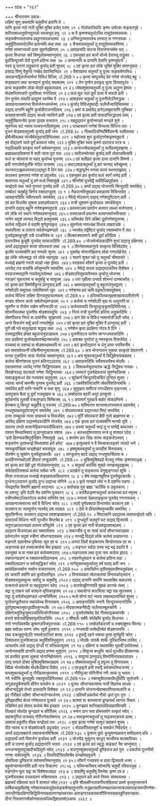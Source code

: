 +++
title = "२६९"

+++
श्रीनारायण उवाच-  
लक्ष्मि! शृणु कथयामि चतुर्थीनां व्रतानि ते ।  
यानि कृत्वा नरो नारी भुक्तिं मुक्तिं व्रजेत् पराम् ॥१ ॥
गोलोकाधिपतिः कृष्णः पार्वत्याः शङ्करगृहे ।  
शरीराक्तधातुयोगादुत्पन्नो यस्त्वभूत् प्रभुः ॥२ ॥
स वै कृष्णश्चतुर्धाऽस्ति वासुदेवस्वरूपकः ।  
सङ्कर्षणस्वरूपश्च प्रद्युम्नरूपकस्तथा ॥३ ॥
अनिरुद्धस्वरूपश्च तस्मात् स गणनायकः ।  
चतुर्मूर्तिस्वरूपोऽस्ति व्रतान्यपि तथा तथा ॥४ ॥
चैत्रमासचतुर्थ्यां तु वासुदेवस्वरूपिणम् ।  
गणेशं सम्यगभ्यर्च्य दत्वा सुवर्णदक्षिणाम् ॥५ ॥
आवाहनादि चारभ्य विसर्जनान्तमेव यत् ।  
कृत्वा विधानतः सर्वं विष्णुलोकमवाप्नुयात् ॥६ ॥
एकभुक्तं व्रतं कार्यं भोज्ये देयास्तु लड्डुकाः ।  
दूर्वासिन्दूरकौ देयौ पूजने व्रतिना तथा ॥७ ॥
अन्यान्यपि च दानानि देयानि कृष्णतुष्टये ।  
स्वयं तु पारणां लड्डुकानां कुर्याद् व्रती शुभाम् ॥८ ॥
एवं कृत्वा व्रतं लोके भुक्तिं मुक्तिं समाप्नुयात् ।  
प्रसाद्य विष्णुं वैकुण्ठं गच्छेद् देवाभिवन्दितः ॥९ ॥
वैशाखस्य चतुर्थ्यां तु पूज्यः सङ्कर्षणाभिधः ।  
आवाहनाद्विसर्जनपर्यन्तं विविधं विधिम् ॥1.269.१ ०॥
कृत्वा सम्पूजयेद् देवं गणेशं भोजयेद् बहु ।  
शङ्खदानं तथा चान्यद्दानं कुर्याद् यथाबलम् ॥११ ॥
तेन पुण्येन व्रतकृद् भूत्वा दिव्यवपुर्धरः ।  
प्राप्य सङ्कर्षणं लोकं मोदते बहुकल्पकम् ॥१ २॥
ज्येष्ठशुक्लचतुर्थ्यां तु पूज्यः प्रद्युम्न ईश्वरः ।  
षोडशभिरुपचारैः पूजयित्वा गणाधिपम् ॥१ ३॥
फलं मूलं जलं दूर्वां दत्वा वै भावतो व्रती ।  
तेन पुण्येन संयाति प्राद्युम्नं स्वर्गमेव वै ॥१४॥
आषाढस्य चतुर्थ्यां तु पूजनीयोऽनिरुद्धकः ।  
आवाहनात्समारभ्य विसर्जनान्तमर्चनम् ॥१५॥
कुर्याद् विविधपुष्पाद्यैः फलैर्भोज्यादिभिस्तथा ।  
दद्याद् दानानि बहूनि कुर्यान्नीराजनादिकम् ॥१६॥
क्षमां च प्रार्थयेद् दानेऽलाबुपात्राणि तुम्बिका ।  
काष्ठपात्राण्यपि दद्यात् साधवे न्यासिने व्रती ॥१७॥
एवं कृत्वा व्रती यायादनिरुद्धालयं परम् ।  
चतुर्मूर्तिव्रतान्येवं कृत्वा द्वादश वत्सरान् ॥१८॥
महदुद्यापनं कुर्यान्मण्डपे मण्डले शुभे ।  
सुवर्णस्य घटं न्यस्य पञ्चरत्नादिसंयुतम् ॥१९॥
पञ्चायतनं गाणेशं विन्यस्य विधिना ततः ।  
पूजनं षोडशवस्तूत्तमैः कुर्याद् व्रती जनः ॥1.269.२० ॥
गीतवादित्रनिर्घोषैर्वेदमन्त्रैः स्तवैस्तथा ।  
होमैर्जपैस्तथा भोज्यैर्वस्तुदानादिभिस्तथा ॥२१ ॥
महोत्सवं शुभं कुर्याद्गणेशकृष्णतुष्टये ।  
एवं वोद्यापने जाते पूर्णं व्रतफलं भवेत् ॥२२॥
भुक्तिं मुक्तिं स्वयं कृष्णो ददात्यत्र परत्र च ।  
यद्यदिच्छति व्रतकृत् स्वर्गं सर्वमवाप्नुयात् ॥२३॥
अन्यज्ज्येष्ठचतुर्थ्यां तु सतीव्रतमुदाहृतम् ।  
ब्राह्मदक्षादसिक्न्यां वै सती जाता पुरा यतः ॥२४॥
सतीजन्मोत्सवं कुर्याद् व्रती त्वेकान्नमित्यपि ।  
फलं वा चोपवासं वा महत् कुर्याच्च पूजनम् ॥२५॥
एवं सतीव्रतं कृत्वा दत्वा दानानि विष्णवे ।  
व्रती गणपतेर्मातुर्लोके मोदेत तत्समम् ॥२६॥
तथाऽऽषाढचतुर्थ्यां तु व्रतं चान्यद् भवेच्छुभम् ।  
रथन्तराऽऽह्वकल्पस्याऽऽद्यभूतं वै दिनं यतः ॥२७॥
श्रद्धापूतेन मनसा कल्पं रथन्तराह्वयम् ।  
कालरूपं कृष्णरूपं गणेशं वा प्रपूजयेत् ॥२८॥
एकभुक्तं व्रतं कुर्यात् फलं स्वर्गं लभेद् व्रती ।  
श्रावणस्य चतुर्थ्यां तु प्रगे मध्ये निशामुखे ॥२९॥
श्रीगणेशं पूजयेद्वै सर्वविधिप्रपूर्वकम् ।  
चन्द्रोदये तथा जाते पुनस्तं पूजयेद् व्रती ॥1.269.३०॥
अर्घ्यं दद्याद् भोजनादि सिन्दूरादि समर्पयेत् ।  
लम्बोदरं चतुर्बाहुं त्रिनेत्रं रक्तपाण्डुरम् ॥३ १ ॥
नैकरत्नविभूषाढ्यं प्रसन्नास्यं विचिन्तयेत् ।  
आवाहनादिभिः सर्वैरुपचारैः समर्चयेत् ॥३२॥
नैवेद्ये मोदकान् दद्याद् गणेशतुष्टिदान् व्रती ।  
एवं व्रतं विधायैव भुक्त्वा प्रसादमोदकान् ॥३३॥
रात्रौ भूशयनं कुर्यात्प्रातः समर्चयेत्पुनः ।  
दानानि दद्याद् बहूनि गणेशकृष्णतुष्टये ॥३४॥
व्रतस्याऽस्य प्रतापेन कामान् लब्ध्वा मनोगतान् ।  
परे लोके परं स्थानं गणेशपदमाप्नुयात् ॥३५॥
तस्मात्कार्यं प्रयत्नेन कामान्सर्वानभीप्सता ।  
नानेन सदृशं त्वन्यत् विद्यते व्रतमुत्तमम् ॥३६॥
अस्मिन्नेव दिने लक्ष्मि! दूर्वागणेशपूजनम् ।  
कर्तव्यं तद्विधानं ते वदामि पूर्णपुण्यकृत् ॥३७॥
सुवर्णस्य गणाध्यक्षं विधाय ताम्रपात्रके ।  
स्थापयित्वा च तत्पात्रं सर्वतोभद्रमण्डले ॥३८ ॥
न्यस्येत् तद्वेष्टितं कुर्याद् रक्ताम्बरेण वै ततः ।  
पूजयेद्रक्तकुसुमैः पत्रैः पञ्चभिरेव च ॥३९ ॥
बिल्बपत्रमपामार्गः शमी दूर्वा हरिप्रिया ।  
एतत्पत्रैश्च कुसुमैः पूजयेत् सत्फलादिभिः ॥1.269.४० ॥
भोजयेन्मोदकादीनि शुभां दद्यात्तु दक्षिणाम् ।  
अर्घ्यं दद्यादुपहारं शय्यां सोपस्करां तथा ॥४ १ ॥
विघ्नेशात्मकगुरवे सत्कृत्य विनिवेदयेत् ।  
कृत्वैवं पञ्चवर्षाणि व्रतं गणपतेः शुभम् ॥४२ ॥
भुक्त्वेह भोगानखिलान् लोकं गणपतेर्व्रजेत् ।  
इह लोके भवेत्स्मृद्धः परे लोके महासुखः ॥४३ ॥
श्रावणे शुक्ल पक्षे तु चतुर्थ्यां भौमवासरे ।  
मध्याह्ने ब्रह्मणो नस्तो वराहो जज्ञ ईश्वरः ॥४४॥
वराहरूपं सौवर्णं कृत्वा तं पूजयेद् व्रती ।  
धारयेत् तत्र वासांसि कौसुम्भानि रमापतिम् ॥४५ ॥
नैवेद्ये पायसं दद्याद्घटकाँश्च विशेषतः ।  
वराहजन्मपद्यानि गापयेत्पूजयेत्तथा ॥४६॥
षोडशाऽभिसूपचारैस्ततः कुर्यात्तु भोजनम् ।  
नराङ्गं सूकरास्यं च चतुर्बाहुं च सायुधम् ॥४७ ॥
धरां गृहीत्वा दन्ताग्रे शोभन्तं दानमाचरेत् ।  
एवं कृत्वा व्रतं विष्णोर्वैकुण्ठं प्राप्नुयाद् व्रती ॥४८॥
अथभाद्रचतुर्थ्यां तु बहुलाधेनुसद्व्रतम् ।  
गणेशोऽपि समुत्पन्नः पार्वतीशयने सुतः ॥४९॥
गणेशस्य व्रतं चापि प्रकृष्टोत्सवपूर्वकम् ।  
कर्तव्यं विधिना लक्ष्मि! दिनचतुष्टयात्मकम् ॥1.269.५ ० ॥
हरितवल्लिकावृक्षशाखाकदलीतोरणैः ।  
मण्डपः शोभनः कार्यः सर्वतोभद्रमण्डलम् ॥५ १ ॥
कर्तव्यं च गणेशोऽपि मृदा वा धातुनापि वा ।  
सुवर्णेन च रौप्येण ताम्रेण मणिनाऽपि वा ॥५२॥
कर्तव्यश्चापि सिन्दूरकुङ्कुमादिभिरित्यम् ।  
शोभनीयस्तथा पूजनीयः षोडशवस्तुभिः ॥५३ ॥
नित्यं रात्रौ पूजनीयो व्रतिना लड्डुकादिभिः ।  
तोषणीयश्च नित्यं सः प्रार्थनीयः सुखाप्तये ॥५४॥
दानं देयं च विविधं नक्तभोजी व्रती भवेत् ।  
अन्ते विसर्जनं वार्षुं कार्यं गणपतेर्मुदा ॥५५॥
एवं कृत्वा व्रतं भुक्तिं मुक्तिं वै प्राप्नुयाद् व्रती ।  
पूर्णे वर्षे गते मातुराज्ञया श्रद्धया तथा ॥५६ ॥
गणेशेन कृता प्रदक्षिणा गोरत्र वै दिने ।  
तस्माद्व्रतमिदं प्रोक्तं बहुलाधेनुसञ्ज्ञकम् ॥५७॥
पूजनीयाऽत्र यत्नेन स्रग्गन्धयवसादिभिः ।  
ततः प्रदक्षिणां कुर्याच्छक्तश्चेद्दानमाचरेत् ॥५८॥
अशक्तः पुनरेतां तु नमस्कृत्य विसर्जयेत् ।  
पञ्चाब्दं वा दशाब्दं वा षोडशाब्दमथापि वा ॥५९॥
व्रतं कृत्वोद्यापनं च धेनुं दत्वा पयस्विनीम् ।  
व्रतं समापयेत्पत्नीं पद्मिनीमाप्नुयात्फलम् ॥1.269.६० ॥
अत्र भोगान्परान् भुक्त्वा सत्कृतो देवतागणैः ।  
पत्न्या पुत्रादिना साकं गोलोकं समवाप्नुयात् ॥६१॥
अत्र शुक्लचतुर्थ्यां वै सिद्धिवैनायकव्रतम् ।  
कर्तव्यं श्रीगणेशस्य पूजनं व्रतिनाऽऽदरात् ॥६२ ॥
आवाहनादिभिः सर्वैरुपचारैश्च मोदकैः ।  
एकाग्रमनसा ध्यायेद् गणेशं सिद्धिनायकम् ॥६ ३ ॥
विश्वकर्मसुतायाश्च ऋद्धेः सिद्धेश्च नायकः ।  
विवाहेनाऽद्य सञ्जातो गणेशः सिद्धिनायकः ॥६४॥
तस्मात्तं पूजयेदेकदन्तं सुवर्णसन्निभम् ।  
पाशाङ्कुशधरं देवं गजवक्त्रं चतुर्भुजम् ॥६५ ॥
शूर्पकर्णं सिन्दूरादिचर्चितं तुन्दिलं शुभम् ।  
ध्यात्वा चार्घ्यं समर्प्यैव पुनश्च पूजयेद् व्रती ॥६६ ॥
एकविंशतिपत्राणि त्वेकविंशतिनामभिः ।  
समर्पयेत् व्रती तानि नामानि च यथा शृणु ॥६७॥
सुमुखाय शमीपत्रं गणाधीशाय भृङ्गजम् ।  
उमापुत्राय बैल्वं तु दूर्वां गजमुखाय च ॥६८॥
लम्बोदराय बदरीं धत्तूरं हरसूनवे ।  
शूर्पकर्णाय तुलसीं वक्रतुण्डाय शिम्बिजम् ॥६ ९॥
अपामार्गं गुहभ्रात्रे बार्हतं त्वेकदन्तिने ।  
हेरम्बाय तु सिन्दूरं चतुर्होत्रे तु पत्रजम् ॥1.269.७०॥
सर्वेश्वराय शान्तायाऽगस्त्यपत्रं प्रदापयेत् ।  
गन्धपुष्पाक्षतदूर्वापत्रयुग्मं समर्पयेत् ॥७१ ॥
मोदकपञ्चकं दद्याज्जलं मिष्टं समर्पयेत् ।  
दत्वा ताम्बूलकं नत्वा सम्प्रार्थ्य च विसर्जयेत् ॥७२॥
मूर्तिं सोपस्करां हैमीं गुरवे ब्राह्मणाय बा ।  
अर्पयेद् दक्षिणां दद्यान्मोदकादीनि भोजयेत् ॥७३॥
एकं कृत्वा व्रतं पञ्चवर्षाणि मानवो भुवि ।  
उपास्य लभते कामानेहिकान्पारलौकिकान् ॥७४॥
अस्यां चतुर्थ्यां चन्द्रं तु न पश्येद्वै कथञ्चन ।  
पश्यन् मिथ्याभिशापं तु प्राप्नुयान्नात्र संशयः ॥७५ ॥
अतस्तद्दोषनाशाय मन्त्रं तु शाश्वतं पठेत् ।  
'हतो हिरण्यकशिपुर्नृसिंहेन निशामुखे ॥७६ ॥
शरभेण हतः सिंहः शरभः शङ्करोऽभवत् ।  
शङ्करेण धृतश्चन्द्रो मिथ्याशापं हरो हरेत्' ॥७७॥
इत्युच्चार्य न वै मिथ्याकलङ्को जायते जने ।  
नमस्कुर्याच्छिवं चन्द्रशेखरं भावसंयुतः ॥७८ ॥
इषशुक्लचतुर्ष्यां तु कपर्दीशं विनायकम् ।  
पौरुषेण तु सूक्तेन पूजयेदुपचारकैः ॥७९ ॥
ताण्डुलान् बटवे दद्याद् गन्धपुष्पार्चिताय च ।  
कपर्दिगणनाथोऽसौ प्रीयतां तण्डुलार्पणैः ॥1.269.८० ॥
भुक्तिमुक्तिप्रदो मेऽस्तु गणेशः कृष्णरूपधृक् ।  
एवं कृत्वा व्रतं देही ध्रुवं गोलोकमाप्नुयात् ॥८ १ ॥
चतुर्थ्यां कार्तिके शुक्ले नागव्रतमुदाहृतम् ।  
सर्पदंशादिनाशार्थ कर्तव्यं सर्वथा जनैः ॥८२ ॥
प्रातर्व्रतं तु सङ्कल्प्य धेनुशृङ्गजलं शुचि ।  
पीत्वा स्नात्वाऽथ मध्याह्ने शङ्खपालादिपन्नगान् ॥८ ३ ॥
शेषं त्वाह्वानपूर्वैश्च पूजयेदुपचारकैः ।  
दुग्धेनाऽऽप्यायनं कुर्याद् दुग्धं दद्याच्च भोगिने ॥८४॥
कृते नागव्रते त्वेवं न वै दशन्ति पन्नगाः ।  
नोपद्रवन्ति विषाणि ब्रह्मणो वरदानतः ॥८५॥
सर्पान्प्राह पुरा ब्रह्मा 'कार्तिके वः प्रपूजकान् ।  
मा दशन्तु' इति तेऽपि नैव दशन्ति पूजकान् ॥८ ६ ॥
कार्तिककृष्णचतुर्थ्यां करकाख्यं व्रतं स्मृतम् ।  
स्त्रीणामेवाऽधिकारोऽत्र कर्तव्यं ताभिरेव तत् ॥८७॥
स्नात्वा देहमलङ्कृत्य पूजयेद् गणनायकम् ।  
आवाहनात्समारभ्य सर्वं वै विधिना चरेत् ॥८८ ॥
तदग्रे पूर्णपक्वान्नं विन्यस्येत् करकान् दश ।  
कलशान् वा जलपूर्णान् न्यस्येद् दश तदग्रतः ॥८९ ॥
देवो मे प्रीयतामेवमुच्चार्यैव समर्पयेत् ।  
सुवासिनीभ्यः कलशान् दद्याच्च दशशङ्ख्यकान् ॥1.269.९० ॥
मिष्टान्नानि प्रदद्याच्च ततश्चन्द्रोदये सति ।  
दत्वाऽर्घ्यं विधिना नारी भुञ्जीत मिष्टमेव ह ॥९१ ॥
दुग्धपूर्णं जलपूर्णं घटं दद्याद् द्विजातये ।  
सपूगाऽक्षतरत्नाढ्यं व्रतस्य परिपूर्तये ॥९२ ॥
एवं कृत्वा व्रतं नारी षोडशद्वादशाब्दकम् ।  
उद्यापनं विधायाऽथ व्रतं समापयेत्ततः ॥९३ ॥
यावज्जीवं तु वा नार्या कार्यं सौभाग्यवाञ्छया ।  
व्रतेनाऽनेन सदृशं स्त्रीणां सौभाग्यदायकम् ॥९४॥
नान्यद्वै विद्यते लोके कर्तव्यं तत्प्रयत्नतः ।  
मङ्गलो ग्रहवर्यश्च पृथिव्याः सुत एव यः ॥९५॥
अस्यां तिथौ शङ्करस्य बिन्दोरुत्पन्न एव सः ।  
अङ्गारकं व्रतं तस्मात्कर्तव्यं श्रेय इच्छता ॥९६ ॥
मङ्गलः सर्वदा तस्य भद्रं भद्रं ददाति वै ।  
एकभुक्तं च वा नक्तं व्रतं कर्तव्यमादरात् ॥९७॥
मङ्गलस्य तथा पूजा जपः कर्तव्य इष्टदः ।  
रक्तरत्नप्रदानं च रक्तवस्त्रादिदानकम् ॥९८ ॥
रक्तगोधूमदानं च कर्तव्यं व्रतिना तदा ।  
रक्ततिलप्रदानं च सर्वस्मृद्धिकरं भवेत् ॥९९ ॥
मार्गशुक्लचतुर्थ्यास्तु वर्षं यावद् व्रती जनः ।  
क्षपयेदेकभक्तेन नक्तेन वत्सरान्तरम् ॥1.269.१०० ॥
अयाचितेन तृतीयमुपवासैश्चतुर्थकम् ।  
एवं चत्वारि वर्षाणि व्रतं कुर्यादतन्द्रितः ॥१०१ ॥
विनायकव्रतं त्वेतत्काश्यां विनायकोद्भवान् ।  
षोडशवस्तुसम्पूज्यः सर्वासु च चतुर्थीषु ॥१०२॥
दद्याद् दानानि सर्वाणि यथाशक्ति यथाधनम् ।  
वत्सरान्ते व्रतान्ते वा महदुद्यापनं चरेत् ॥१०३ ॥
कारयेच्छ्रीगणपतिं मूषकं कानकं रथम् ।  
यद्वा तु ताम्रजं सर्वं काष्ठजं मृत्तिकाकृतम् ॥१ ०४॥
यथायोग्यं कारयित्वा यद्वा पद्म सुपत्रकम् ।  
यद्वा तु सर्वतोभद्रमण्डलं धान्यनिर्मितम् ॥१०५॥
मध्ये योग्यं घटं न्यस्य ताम्रस्थाल्यन्वितं शुभम् ।  
पूरयेत्तण्डुलैस्तत्र स्थापयेच्च विनायकम् ॥१०६ ॥
आवाहनादिभिः स्नानैः सिन्दूरचन्दनादिभिः ।  
दूर्वापुष्पाम्बरभूषाधूपदीपसुगन्धकैः ॥१ ०७॥
मोदकात्मकनैवेद्यैः फलैस्ताम्बूलचर्वणैः ।  
दक्षिणास्तुतिकुसुमाञ्जलिभिर्जागरैस्तथा ॥१०८ ॥
पूजयेत्तोषयेद् देवं गीतवाद्यकथानकैः ।  
प्रभाते शर्कराव्रीहियवघृततिलादिभिः ॥१०९ ॥
श्रीफलैः सर्षपैः श्वेतैर्होमं कुर्याद् विधानतः ।  
गणो गणाधिपश्चैव कूष्माण्डस्त्रिपुरान्तकः ॥1.269.११० ॥
लम्बोदरैकदन्तौ च रुक्मदंष्ट्रश्च विघ्नपः ।  
ब्रह्मा यमोऽथ वरुणः सोमः सूर्यो हुताशनः ॥१११ ॥
गन्धमादी परमेष्ठीत्येवं षोडशनामभिः ।  
तथा वक्रसुतुण्डेऽति नामतोऽष्टोत्तरं शतम् ॥११२ ॥
हूयाद्वै दहने भक्त्या हुत्वा पूर्णाहुतिं चरेत् ।  
दिक्पालान् पूजयित्वाऽथ चतुर्विंशतिभूसुरान् ॥११३ ॥
मोदकैः पायसैः शाकैः पूरिकाभिश्च तर्पयेत् ।  
आचार्याय ततो दद्याद् दोग्ध्रीं गां वत्सिकायुताम् ॥१ १४॥
दक्षिणां च यथाशक्ति भूयसीं प्रार्पयेत्तथा ।  
अन्येभ्यश्चापि दानानि दद्यात् प्रणम्य भूसुरान् ॥११५ ॥
विसृज्य बन्धुभिः सार्धं भुञ्जीत प्रीतमानसः ।  
एवं व्रतमिदं कृत्वा भुक्त्वा भोगानिहोत्तमान् ॥११६ ॥
सायुज्यं प्राप्नुयाद् विष्णोर्विनायकप्रसादतः ।  
एतद् वरवतं प्रोक्तं भुक्तिमुक्तिफलप्रदम् ॥१ १७॥
पौषमासचतुर्थ्यां तु प्रपूज्य तु विनायकम् ।  
विप्रैकं भोजयेच्चैव मोदकैर्दक्षिणां दिशेत् ॥११ ८॥
एवङ्कृते व्रती स्याद्वै सर्वसम्पत्तिभाजनम् ।  
माघशुक्लचतुर्थ्यां तु गौरीव्रतमनुमत्तमम् ॥११९ ॥
गौरीपूज्या योगिनीनां गणैः साकं तु भावतः ।  
नरैः स्त्रीभिः कुन्दपुष्पैः रक्तपुष्पादिभिस्तथा ॥1.269.१२० ॥
रक्तसूत्रैरलक्तकैर्धूपैर्दीपैः सुभोजनैः ।  
सगूडलड्डुकैश्चापि क्षीरेण पायसेन च ॥१२१ ॥
पूज्याः सौभाग्यवत्यश्च नार्यो विप्राश्च साधवः ।  
सौभाग्यवृद्धये तेभ्यो दातव्यानि विशेषतः ॥१ २२॥
दानानि भोजनान्येवाम्बराणिसत्फलानि च ।  
इदं गौरीव्रतं लक्ष्मि! सौभाग्यारोग्यवर्धनम् ॥१२३ ॥
प्रतिवर्षं प्रकर्तव्यं गौर्याः कृतं पुनः पुनः ।  
ढुण्ढिव्रतमिदं बोध्यं गणेशस्तत्र पूज्यते ॥१ २४॥
काश्यां सः शाम्भवानां ढुण्ढनार्थं त्वागतः स्थितः ।  
तन्निमित्तं व्रतं त्वेतत् कर्तव्यं श्रेय इच्छता ॥१२५ ॥
कुण्डव्रतं शान्तिव्रतललिताव्रतमित्यपि ।  
तिलव्रतं त्वेतदेव कुन्दव्रतं च कीर्तितम् ॥१२६ ॥
स्नान दान जपा होमस्तर्पणं यत्कृतं भवेत् ।  
सहस्रगुणितं तत्स्याद् गौरीगणेशतोषणात् ॥१ २७॥
माघकृष्णचतुर्थ्यां तु सङ्कष्टहारकं व्रतम् ।  
उपवासं प्रकुर्वीत वीक्ष्य चन्द्रोदयं ततः ॥१२८ ॥
मृदा कृत्वा गणेशं सायुधं सवाहनं शुभम् ।  
पीठे न्यस्य च तं षोडशोपचारैः प्रपूजयेत् ॥१२९ ॥
मोदकाँस्तिलचूर्णं च सशर्करं निवेदयेत् ।  
अर्घ्यं दद्यात्ताम्रपात्रे रक्तचन्दनमिश्रितम् ॥1.269.१३० ॥
कुशान् दूर्वाः कुसुमान्यक्षतान् शमीदलान् दधि ।  
दद्यादर्घ्यं ततो विसर्जनं कुर्यादथ व्रती ॥१३१ ॥
भोजयेद् भूसुरान् साधून् साध्वीश्च बालबालिकाः ।  
व्रती च पारणां कुर्याद् दद्याद्दानानि भावतः ॥१३२ ॥
एवं कृत्वा व्रतं स्मृद्धः सङ्कटं नैव चाप्नुयात् ।  
धनधान्यसुतापुत्रप्रपौत्रादियुतो भवेत् ॥१३३ ॥
फाल्गुनशुक्लचतुर्थ्यां ढुण्ढिराज व्रतं पुनः ॥
प्रकर्तव्यं पूजनीयो गणशः सर्ववस्तुभिः ॥१३४ ॥
तिलपिष्टैस्तिलैश्चैव दानहोमप्रपूजनैः ।  
तोषयित्वा ढुण्ढिराजं सर्वसम्पत्तिमाप्नुयात् ॥१ ३५॥
सौवर्णं गजवक्त्रं च दत्वा द्विजातये धनम् ।  
बहुभोग्यानवाप्नोति व्रती नात्र विचारणा ॥१८५६ ॥
यस्मिन्कस्मिन् भवेन्मासि चतुर्थी रविवारयुक् ।  
मङ्गलेन युता यद्वा सा विशेषफलप्रदा ॥१३ ७ ॥
यावतीषु चतुर्थीषु विघ्नेशः कृष्ण एव ह ।  
पूजनीयस्तथा पञ्चायतनं भक्तिभावतः ॥१३ ८ ॥
उद्यापनं व्रते कार्य नियमः संयमस्तथा ।  
ब्रह्मचर्यं रक्षितव्यं फलं वै शाश्वतं भवेत्॥१३९ ॥
इति श्रीलक्ष्मीनारायणीयसंहितायां प्रथमे कृतयुगसन्ताने वार्षिकचतुर्थीव्रतेषु गणेशात्मकवासुदेवसङ्कर्षणप्रद्युम्नानि-रुद्धव्रतसतीजन्मव्रतरथन्तरकल्पवाराहजयन्तीगणेश-जयन्तीगोप्रदक्षिणासिद्धिविनायकव्रतनागव्रतकरका-व्रताङ्गारकव्रतकाशीविनायकव्रतढुण्डिराजव्रता-  
दीनां निरूपणनामैकोनसप्तत्यधिकद्विशततमोऽध्यायः ॥२६९ ॥
    
